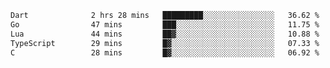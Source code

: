 <!--START_SECTION:waka-->

```txt
Dart              2 hrs 28 mins   █████████░░░░░░░░░░░░░░░░   36.62 %
Go                47 mins         ███░░░░░░░░░░░░░░░░░░░░░░   11.75 %
Lua               44 mins         ██▓░░░░░░░░░░░░░░░░░░░░░░   10.88 %
TypeScript        29 mins         █▓░░░░░░░░░░░░░░░░░░░░░░░   07.33 %
C                 28 mins         █▓░░░░░░░░░░░░░░░░░░░░░░░   06.92 %
```

<!--END_SECTION:waka-->
